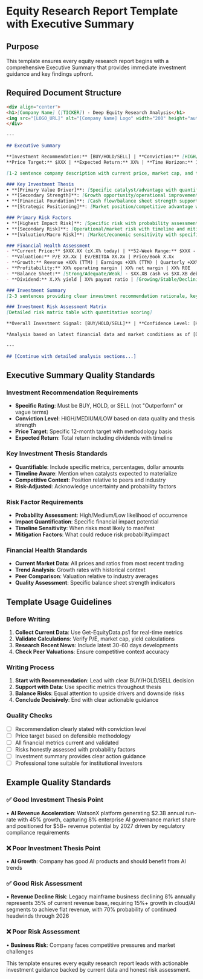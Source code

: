 # Equity Research Report Template with Executive Summary

## Purpose
This template ensures every equity research report begins with a comprehensive Executive Summary that provides immediate investment guidance and key findings upfront.

## Required Document Structure

```markdown
<div align="center">
<h1>[Company Name] ([TICKER]) - Deep Equity Research Analysis</h1>
<img src="[LOGO_URL]" alt="[Company Name] Logo" width="200" height="auto" style="max-width: 200px; height: auto;"/>
</div>

---

## Executive Summary

**Investment Recommendation:** [BUY/HOLD/SELL] | **Conviction:** [HIGH/MEDIUM/LOW]
**Price Target:** $XXX | **Expected Return:** XX% | **Time Horizon:** 12 months

[1-2 sentence company description with current price, market cap, and transformation/positioning context]

### Key Investment Thesis
• **[Primary Value Driver]**: [Specific catalyst/advantage with quantifiable metrics and competitive positioning details]
• **[Secondary Strength]**: [Growth opportunity/operational improvement with timeline and financial impact expectations]
• **[Financial Foundation]**: [Cash flow/balance sheet strength supporting thesis with specific metrics and sustainability factors]
• **[Strategic Positioning]**: [Market position/competitive advantage with industry context and differentiation factors]

### Primary Risk Factors
• **[Highest Impact Risk]**: [Specific risk with probability assessment and potential financial impact quantification]
• **[Secondary Risk]**: [Operational/market risk with timeline and mitigation factors assessment]
• **[Valuation/Macro Risk]**: [Market/economic sensitivity with specific triggers and downside scenario analysis]

### Financial Health Assessment
- **Current Price:** $XXX.XX (±X.X% today) | **52-Week Range:** $XXX - $XXX
- **Valuation:** P/E XX.Xx | EV/EBITDA XX.Xx | Price/Book X.Xx
- **Growth:** Revenue +XX% (TTM) | Earnings +XX% (TTM) | Quarterly +XX% (latest)
- **Profitability:** XX% operating margin | XX% net margin | XX% ROE
- **Balance Sheet:** [Strong/Adequate/Weak] - $XX.XB cash vs $XX.XB debt (XXX% debt/equity)
- **Dividend:** X.X% yield | XX% payout ratio | [Growing/Stable/Declining] trend

### Investment Summary
[2-3 sentences providing clear investment recommendation rationale, key catalyst timing, risk/reward assessment, and investor suitability guidance. Must be specific and actionable with clear reasoning for BUY/HOLD/SELL decision.]

### Investment Risk Assessment Matrix
[Detailed risk matrix table with quantitative scoring]

**Overall Investment Signal: [BUY/HOLD/SELL]** | **Confidence Level: [HIGH/MEDIUM/LOW]** | **Risk-Adjusted Rating: [BUY/HOLD/SELL]**

*Analysis based on latest financial data and market conditions as of [DATE]. Current stock price: $XXX.XX*

---

## [Continue with detailed analysis sections...]
```

## Executive Summary Quality Standards

### Investment Recommendation Requirements
- **Specific Rating**: Must be BUY, HOLD, or SELL (not "Outperform" or vague terms)
- **Conviction Level**: HIGH/MEDIUM/LOW based on data quality and thesis strength
- **Price Target**: Specific 12-month target with methodology basis
- **Expected Return**: Total return including dividends with timeline

### Key Investment Thesis Standards
- **Quantifiable**: Include specific metrics, percentages, dollar amounts
- **Timeline Aware**: Mention when catalysts expected to materialize
- **Competitive Context**: Position relative to peers and industry
- **Risk-Adjusted**: Acknowledge uncertainty and probability factors

### Risk Factor Requirements
- **Probability Assessment**: High/Medium/Low likelihood of occurrence
- **Impact Quantification**: Specific financial impact potential
- **Timeline Sensitivity**: When risks most likely to manifest
- **Mitigation Factors**: What could reduce risk probability/impact

### Financial Health Standards
- **Current Market Data**: All prices and ratios from most recent trading
- **Trend Analysis**: Growth rates with historical context
- **Peer Comparison**: Valuation relative to industry averages
- **Quality Assessment**: Specific balance sheet strength indicators

## Template Usage Guidelines

### Before Writing
1. **Collect Current Data**: Use Get-EquityData.ps1 for real-time metrics
2. **Validate Calculations**: Verify P/E, market cap, yield calculations
3. **Research Recent News**: Include latest 30-60 days developments
4. **Check Peer Valuations**: Ensure competitive context accuracy

### Writing Process
1. **Start with Recommendation**: Lead with clear BUY/HOLD/SELL decision
2. **Support with Data**: Use specific metrics throughout thesis
3. **Balance Risks**: Equal attention to upside drivers and downside risks
4. **Conclude Decisively**: End with clear actionable guidance

### Quality Checks
- [ ] Recommendation clearly stated with conviction level
- [ ] Price target based on defensible methodology
- [ ] All financial metrics current and validated
- [ ] Risks honestly assessed with probability factors
- [ ] Investment summary provides clear action guidance
- [ ] Professional tone suitable for institutional investors

## Example Quality Standards

### ✅ Good Investment Thesis Point
• **AI Revenue Acceleration**: WatsonX platform generating $2.3B annual run-rate with 45% growth, capturing 8% enterprise AI governance market share and positioned for $5B+ revenue potential by 2027 driven by regulatory compliance requirements

### ❌ Poor Investment Thesis Point
• **AI Growth**: Company has good AI products and should benefit from AI trends

### ✅ Good Risk Assessment
• **Revenue Decline Risk**: Legacy mainframe business declining 8% annually represents 35% of current revenue base, requiring 15%+ growth in cloud/AI segments to achieve flat revenue, with 70% probability of continued headwinds through 2026

### ❌ Poor Risk Assessment
• **Business Risk**: Company faces competitive pressures and market challenges

This template ensures every equity research report leads with actionable investment guidance backed by current data and honest risk assessment.
